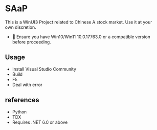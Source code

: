 # SAaP

This is a WinUI3 Project related to Chinese A stock market. Use it at your own discretion.

  - 🚨 Ensure you have Win10/Win11 10.0.17763.0 or a compatible version before proceeding.


## Usage

- Install Visual Studio Community
- Build
- F5
- Deal with error

## references

- Python
- TDX
- Requires .NET 6.0 or above
